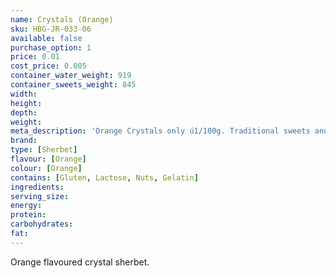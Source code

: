 ```yaml
---
name: Crystals (Orange)
sku: HBG-JR-033-06
available: false
purchase_option: 1
price: 0.01
cost_price: 0.005
container_water_weight: 919
container_sweets_weight: 845
width: 
height: 
depth: 
weight: 
meta_description: 'Orange Crystals only ú1/100g. Traditional sweets and more at Humbugs Confectionery Store. Specialists in satisfying your sweet tooth!'
brand: 
type: [Sherbet]
flavour: [Orange]
colour: [Orange]
contains: [Gluten, Lactose, Nuts, Gelatin]
ingredients: 
serving_size: 
energy: 
protein: 
carbohydrates: 
fat: 
---
```

Orange flavoured crystal sherbet.